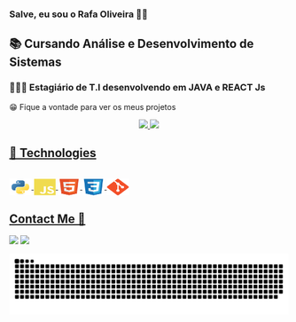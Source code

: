 ### Salve, eu sou o Rafa Oliveira 🤙🏼
<h2> 📚 Cursando Análise e Desenvolvimento de Sistemas</h2>
<h3> 👨🏻‍💻 Estagiário de T.I desenvolvendo em JAVA e REACT Js </h3>
<p> 😁 Fique a vontade para ver os meus projetos 
<!-- <p align="left"> <img src="https://komarev.com/ghpvc/?username=rafaoliveira22&color=blue" alt="Profile views" /></p> -->


 
<div align="center">
  <a href="https://github.com/rafaoliveira22">
  <img height="180em" src="https://github-readme-stats.vercel.app/api?username=rafaoliveira22&show_icons=true&theme=transparent&include_all_commits=true&count_private=true"/>
  <img height="180em" src="https://github-readme-stats.vercel.app/api/top-langs/?username=rafaoliveira22&layout=compact&langs_count=7&theme=cobalt2"/>
</div>
  
## 🚀 Technologies
<div style="display: inline_block; align:center"><br>
  <img align="center" alt="icon-Python" height="30" width="40" src="https://raw.githubusercontent.com/devicons/devicon/master/icons/python/python-original.svg">
  <img align="center" alt="icon-Js" height="30" width="40" src="https://raw.githubusercontent.com/devicons/devicon/master/icons/javascript/javascript-plain.svg">
  <img align="center" alt="icon-HTML" height="30" width="40" src="https://raw.githubusercontent.com/devicons/devicon/master/icons/html5/html5-original.svg">
  <img align="center" alt="icon-CSS" height="30" width="40" src="https://raw.githubusercontent.com/devicons/devicon/master/icons/css3/css3-original.svg">
 <img align="center" alt="icon-GIT" height="30" width="40" src="https://raw.githubusercontent.com/devicons/devicon/master/icons/git/git-original.svg">
</div>
 
## Contact Me 📱 
<div> 
  <a href = "mailto:rafoliveira217@gmail.com"><img src="https://img.shields.io/badge/-Gmail-%23333?style=for-the-badge&logo=gmail&logoColor=white" target="_blank"></a>
  <a href="https://www.linkedin.com/in/rafaoliveirasouza" target="_blank"><img src="https://img.shields.io/badge/-LinkedIn-%230077B5?style=for-the-badge&logo=linkedin&logoColor=white" target="_blank"></a> 
  
  
  ![Snake animation](https://github.com/rafaoliveira22/rafaoliveira22/blob/output/github-contribution-grid-snake.svg)
  </div>

